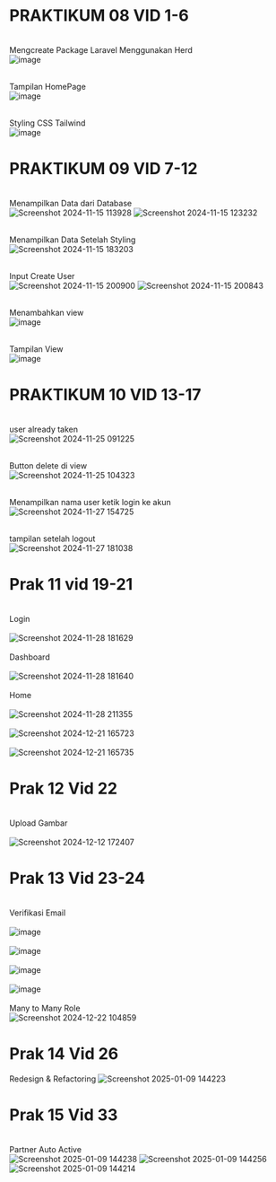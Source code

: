 

# PRAKTIKUM 08 VID 1-6 #

<br> Mengcreate Package Laravel Menggunakan Herd<br>
![image](https://github.com/user-attachments/assets/25a2c4a6-8f4b-45ee-8235-727b055e6af7)

<br>Tampilan HomePage<br>
![image](https://github.com/user-attachments/assets/e94748ef-f4da-46d1-9d57-380e5aec5f10)

<br>Styling CSS Tailwind<br>
![image](https://github.com/user-attachments/assets/01834b0c-0e62-43aa-84cc-bbe98a35cb16)

# PRAKTIKUM 09 VID 7-12 #

<br>Menampilkan Data dari Database<br>
![Screenshot 2024-11-15 113928](https://github.com/user-attachments/assets/53070321-c9b5-4270-ba80-ee16a9ef0aff)
![Screenshot 2024-11-15 123232](https://github.com/user-attachments/assets/f4d1e4c9-56e1-4ce0-85a1-da344724e42b)

<br>Menampilkan Data Setelah Styling<br>
![Screenshot 2024-11-15 183203](https://github.com/user-attachments/assets/e672a8b8-b265-4da4-929e-65a14d2d2d70)

<br>Input Create User<br>
![Screenshot 2024-11-15 200900](https://github.com/user-attachments/assets/d178507e-01b2-4102-81fe-6b4e5254f368)
![Screenshot 2024-11-15 200843](https://github.com/user-attachments/assets/4225a472-93cd-4e6c-825a-e7ec59fa5a44)

<br>Menambahkan view<br>
![image](https://github.com/user-attachments/assets/a2fd484f-85e8-4d7a-ad74-176d43d9d617)

<br>Tampilan View<br>
![image](https://github.com/user-attachments/assets/ce2613b0-c02b-4788-8aa7-15b80123ca30)

# PRAKTIKUM 10 VID 13-17 #
<br>user already taken<br>
![Screenshot 2024-11-25 091225](https://github.com/user-attachments/assets/1aca36f0-5624-4e22-85cf-2a165b7e7e37)

<br> Button delete di view <br>
![Screenshot 2024-11-25 104323](https://github.com/user-attachments/assets/02635e65-b7c8-49b2-8ec6-7e6f45d56476)

<br> Menampilkan nama user ketik login ke akun <br>
![Screenshot 2024-11-27 154725](https://github.com/user-attachments/assets/ae0b83a6-ddb0-4f00-bfbe-7ddb19da2c7a)

<br> tampilan setelah logout <br>
![Screenshot 2024-11-27 181038](https://github.com/user-attachments/assets/7a49b9e3-dcd5-4ba4-baba-58dbd8636ae8)

# Prak 11 vid 19-21 #

<br> Login <br>
<br> ![Screenshot 2024-11-28 181629](https://github.com/user-attachments/assets/da6c47ae-3563-47c3-8c3e-87adddc81015) <br>
<br> Dashboard <br>
<br> ![Screenshot 2024-11-28 181640](https://github.com/user-attachments/assets/ded6bd28-a9f9-41d4-967a-327b03a9277c) <br>
<br> Home <br>
<br> ![Screenshot 2024-11-28 211355](https://github.com/user-attachments/assets/b6705e7a-1f51-4a24-8060-69d5487c4b94) <br>
<br> ![Screenshot 2024-12-21 165723](https://github.com/user-attachments/assets/bee340a7-c9f5-4a46-9837-0dde1d5e326e)<br>
<br> ![Screenshot 2024-12-21 165735](https://github.com/user-attachments/assets/6231b0b7-3fa6-45c6-9231-c63a0fce7c11) <br>

# Prak 12 Vid 22 #
<br> Upload Gambar <br>
<br> ![Screenshot 2024-12-12 172407](https://github.com/user-attachments/assets/edd2cb99-445a-450c-8555-9f417e2871c4) <br>

# Prak 13 Vid 23-24
<br>Verifikasi Email <br>
<br> ![image](https://github.com/user-attachments/assets/23c49015-5536-43f1-9a61-82cdf86cf90d)<br>
<br>![image](https://github.com/user-attachments/assets/e6628304-1fdc-443e-b744-493aae283cd0)<br>
<br> ![image](https://github.com/user-attachments/assets/d3a283e9-f89a-47bd-a285-51aa8a4b0586)<br> 
<br> ![image](https://github.com/user-attachments/assets/6d0c9a0e-034a-4aa8-a4fa-4c23f79bff0b) <br>
<br> Many to Many Role <br>
![Screenshot 2024-12-22 104859](https://github.com/user-attachments/assets/d6b9d3ac-8778-49cd-826a-1f7317a860a6)

# Prak 14 Vid 26 #

Redesign & Refactoring
![Screenshot 2025-01-09 144223](https://github.com/user-attachments/assets/f707c634-82fc-4b1c-b519-d5d3eef0f948)
# Prak 15 Vid 33 #

<br> Partner Auto Active <br>
![Screenshot 2025-01-09 144238](https://github.com/user-attachments/assets/f5f6f6ec-5c5c-4c23-b737-2b46030775cd)
![Screenshot 2025-01-09 144256](https://github.com/user-attachments/assets/dca799ff-26e7-49a2-9fa3-cf19a34ba6e0)
![Screenshot 2025-01-09 144214](https://github.com/user-attachments/assets/f6291a39-7b37-4dbf-900a-cd1c0ef38615)






